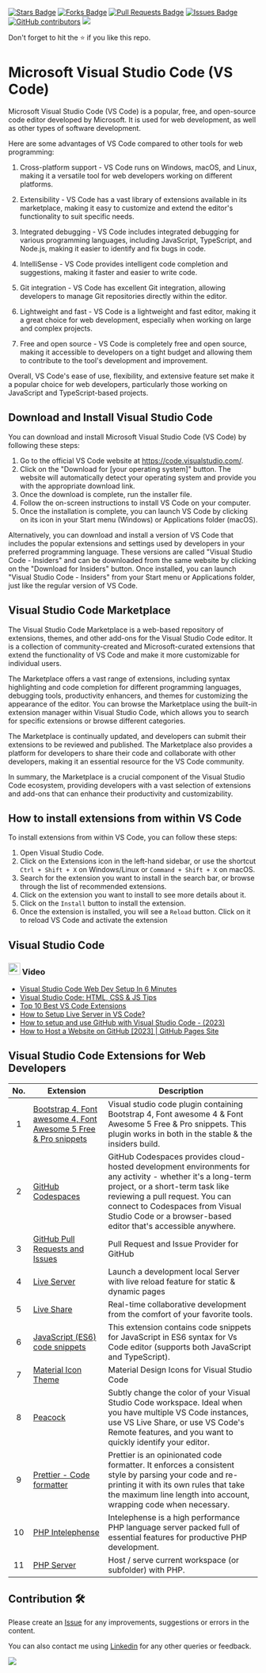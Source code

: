 <a href="https://github.com/drshahizan/learn-php/stargazers"><img src="https://img.shields.io/github/stars/drshahizan/learn-php" alt="Stars Badge"/></a>
<a href="https://github.com/drshahizan/learn-php/network/members"><img src="https://img.shields.io/github/forks/drshahizan/learn-php" alt="Forks Badge"/></a>
<a href="https://github.com/drshahizan/learn-php/pulls"><img src="https://img.shields.io/github/issues-pr/drshahizan/learn-php" alt="Pull Requests Badge"/></a>
<a href="https://github.com/drshahizan/learn-php/issues"><img src="https://img.shields.io/github/issues/drshahizan/learn-php" alt="Issues Badge"/></a>
<a href="https://github.com/drshahizan/learn-php/graphs/contributors"><img alt="GitHub contributors" src="https://img.shields.io/github/contributors/drshahizan/learn-php?color=2b9348"></a>
![](https://visitor-badge.glitch.me/badge?page_id=drshahizan/learn-php)

Don't forget to hit the :star: if you like this repo.

# Microsoft Visual Studio Code (VS Code)

Microsoft Visual Studio Code (VS Code) is a popular, free, and open-source code editor developed by Microsoft. It is used for web development, as well as other types of software development.

Here are some advantages of VS Code compared to other tools for web programming:

1. Cross-platform support - VS Code runs on Windows, macOS, and Linux, making it a versatile tool for web developers working on different platforms.

2. Extensibility - VS Code has a vast library of extensions available in its marketplace, making it easy to customize and extend the editor's functionality to suit specific needs.

3. Integrated debugging - VS Code includes integrated debugging for various programming languages, including JavaScript, TypeScript, and Node.js, making it easier to identify and fix bugs in code.

4. IntelliSense - VS Code provides intelligent code completion and suggestions, making it faster and easier to write code.

5. Git integration - VS Code has excellent Git integration, allowing developers to manage Git repositories directly within the editor.

6. Lightweight and fast - VS Code is a lightweight and fast editor, making it a great choice for web development, especially when working on large and complex projects.

7. Free and open source - VS Code is completely free and open source, making it accessible to developers on a tight budget and allowing them to contribute to the tool's development and improvement.

Overall, VS Code's ease of use, flexibility, and extensive feature set make it a popular choice for web developers, particularly those working on JavaScript and TypeScript-based projects.

## Download and Install Visual Studio Code

You can download and install Microsoft Visual Studio Code (VS Code) by following these steps:

1. Go to the official VS Code website at https://code.visualstudio.com/.
2. Click on the "Download for [your operating system]" button. The website will automatically detect your operating system and provide you with the appropriate download link.
3. Once the download is complete, run the installer file.
4. Follow the on-screen instructions to install VS Code on your computer.
5. Once the installation is complete, you can launch VS Code by clicking on its icon in your Start menu (Windows) or Applications folder (macOS).

Alternatively, you can download and install a version of VS Code that includes the popular extensions and settings used by developers in your preferred programming language. These versions are called "Visual Studio Code - Insiders" and can be downloaded from the same website by clicking on the "Download for Insiders" button. Once installed, you can launch "Visual Studio Code - Insiders" from your Start menu or Applications folder, just like the regular version of VS Code.

## Visual Studio Code Marketplace
The Visual Studio Code Marketplace is a web-based repository of extensions, themes, and other add-ons for the Visual Studio Code editor. It is a collection of community-created and Microsoft-curated extensions that extend the functionality of VS Code and make it more customizable for individual users.

The Marketplace offers a vast range of extensions, including syntax highlighting and code completion for different programming languages, debugging tools, productivity enhancers, and themes for customizing the appearance of the editor. You can browse the Marketplace using the built-in extension manager within Visual Studio Code, which allows you to search for specific extensions or browse different categories.

The Marketplace is continually updated, and developers can submit their extensions to be reviewed and published. The Marketplace also provides a platform for developers to share their code and collaborate with other developers, making it an essential resource for the VS Code community.

In summary, the Marketplace is a crucial component of the Visual Studio Code ecosystem, providing developers with a vast selection of extensions and add-ons that can enhance their productivity and customizability.

## How to install extensions from within VS Code
To install extensions from within VS Code, you can follow these steps:

1. Open Visual Studio Code.
2. Click on the Extensions icon in the left-hand sidebar, or use the shortcut `Ctrl + Shift + X` on Windows/Linux or `Command + Shift + X` on macOS.
3. Search for the extension you want to install in the search bar, or browse through the list of recommended extensions.
4. Click on the extension you want to install to see more details about it.
5. Click on the `Install` button to install the extension.
6. Once the extension is installed, you will see a `Reload` button. Click on it to reload VS Code and activate the extension

## Visual Studio Code
### <img src="../images/youtube64.png" width="24px" height="24px"></a> Video
- [Visual Studio Code Web Dev Setup In 6 Minutes](https://www.youtube.com/watch?v=4NfFFsQC77M)
- [Visual Studio Code: HTML, CSS & JS Tips](https://www.youtube.com/watch?v=bJiIzz8mFMs)
- [Top 10 Best VS Code Extensions](https://www.youtube.com/watch?v=GPv_SbfumJw)
- [How to Setup Live Server in VS Code?](https://www.youtube.com/watch?v=y4qqQeUDCBQ)
- [How to setup and use GitHub with Visual Studio Code - (2023)](https://youtu.be/mR9jhYD3bnI)
- [How to Host a Website on GitHub [2023] | GitHub Pages Site](https://youtu.be/6GKwy56vN2c)

## Visual Studio Code Extensions for Web Developers
| No.| Extension | Description | 
| :-----: | ------ | ------ | 
| 1 | [Bootstrap 4, Font awesome 4, Font Awesome 5 Free & Pro snippets](https://marketplace.visualstudio.com/items?itemName=thekalinga.bootstrap4-vscode) | Visual studio code plugin containing Bootstrap 4, Font awesome 4 & Font Awesome 5 Free & Pro snippets. This plugin works in both in the stable & the insiders build. |
| 2 | [GitHub Codespaces](https://marketplace.visualstudio.com/items?itemName=GitHub.codespaces) | GitHub Codespaces provides cloud-hosted development environments for any activity - whether it's a long-term project, or a short-term task like reviewing a pull request. You can connect to Codespaces from Visual Studio Code or a browser-based editor that's accessible anywhere. |
| 3 | [GitHub Pull Requests and Issues](https://marketplace.visualstudio.com/items?itemName=GitHub.vscode-pull-request-github) | Pull Request and Issue Provider for GitHub |
| 4 | [Live Server](https://marketplace.visualstudio.com/items?itemName=ritwickdey.LiveServer) | Launch a development local Server with live reload feature for static & dynamic pages |
| 5 | [Live Share](https://marketplace.visualstudio.com/items?itemName=MS-vsliveshare.vsliveshare) | Real-time collaborative development from the comfort of your favorite tools. |
| 6 | [JavaScript (ES6) code snippets]() | This extension contains code snippets for JavaScript in ES6 syntax for Vs Code editor (supports both JavaScript and TypeScript). |
| 7 | [Material Icon Theme](https://marketplace.visualstudio.com/items?itemName=PKief.material-icon-theme) | Material Design Icons for Visual Studio Code |
| 8 | [Peacock](https://marketplace.visualstudio.com/items?itemName=johnpapa.vscode-peacock) | Subtly change the color of your Visual Studio Code workspace. Ideal when you have multiple VS Code instances, use VS Live Share, or use VS Code's Remote features, and you want to quickly identify your editor. |
| 9 | [Prettier - Code formatter](https://marketplace.visualstudio.com/items?itemName=esbenp.prettier-vscode) | Prettier is an opinionated code formatter. It enforces a consistent style by parsing your code and re-printing it with its own rules that take the maximum line length into account, wrapping code when necessary. |
| 10 | [PHP Intelephense](https://marketplace.visualstudio.com/items?itemName=bmewburn.vscode-intelephense-client) | Intelephense is a high performance PHP language server packed full of essential features for productive PHP development. |
| 11 | [PHP Server](https://marketplace.visualstudio.com/items?itemName=brapifra.phpserver) | Host / serve current workspace (or subfolder) with PHP. |

## Contribution 🛠️
Please create an [Issue](https://github.com/drshahizan/learn-php/issues) for any improvements, suggestions or errors in the content.

You can also contact me using [Linkedin](https://www.linkedin.com/in/drshahizan/) for any other queries or feedback.

![](https://visitor-badge.glitch.me/badge?page_id=drshahizan)
